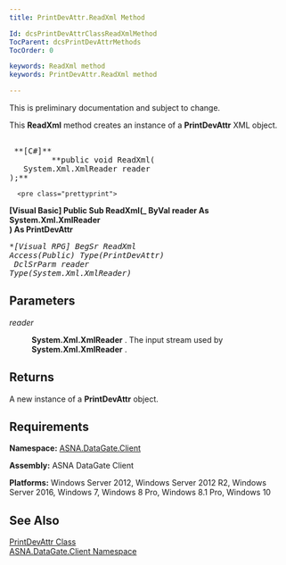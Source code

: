 ```yaml
---
title: PrintDevAttr.ReadXml Method

Id: dcsPrintDevAttrClassReadXmlMethod
TocParent: dcsPrintDevAttrMethods
TocOrder: 0

keywords: ReadXml method
keywords: PrintDevAttr.ReadXml method

---
```


This is preliminary documentation and subject to change. 

This **ReadXml** method creates an instance of a **PrintDevAttr** XML object.
<pre class="prettyprint">
        <span class="lang">
 **[C#]** 
        </span> **public void ReadXml(
   System.Xml.XmlReader reader
);**      </pre>
      <pre class="prettyprint">
 **<span class="lang">[Visual Basic] </span>
 Public Sub ReadXml(_
   ByVal reader As System.Xml.XmlReader<br /> ) As PrintDevAttr**      </pre>
      <pre class="prettyprint">
 **<span class="lang">[Visual RPG]</span>
 BegSr ReadXml Access(*Public) Type(PrintDevAttr)<br />   DclSrParm reader Type(System.Xml.XmlReader)**      </pre>

## Parameters

<dl>
        <dt />
</dl>

*reader* 
<dl>
        <dd>

**System.Xml.XmlReader** . The input stream used by **System.Xml.XmlReader** .
</dd>
</dl>

## Returns

A new instance of a **PrintDevAttr** object.
## Requirements

<span> **Namespace:** [ASNA.DataGate.Client](datagate-client-namespace.html) </span> 

<span> **Assembly:** ASNA DataGate Client</span> 

<span> **Platforms:** Windows Server 2012, Windows Server 2012 R2, Windows Server 2016, Windows 7, Windows 8 Pro, Windows 8.1 Pro, Windows 10</span> 
## See Also


[PrintDevAttr Class](print-dev-attr-class.html)
      <br />
[ASNA.DataGate.Client Namespace](datagate-client-namespace.html)

